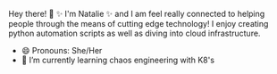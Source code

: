 
Hey there! 👋
✨ I'm Natalie ✨ and I am feel really connected to helping people through the means of cutting edge technology! I enjoy creating python automation scripts as well as diving into cloud infrastructure. 

- 😄 Pronouns: She/Her
- 🌱 I’m currently learning chaos engineering with K8's

<!--
**nstevenson11/nstevenson11** is a ✨ _special_ ✨ repository because its `README.md` (this file) appears on your GitHub profile.

Here are some ideas to get you started:

- 🔭 I’m currently working on ...
- 🌱 I’m currently learning ...
- 👯 I’m looking to collaborate on ...
- 🤔 I’m looking for help with ...
- 💬 Ask me about ...
- 📫 How to reach me: ...
- 😄 Pronouns: ...
- ⚡ Fun fact: ...
-->
